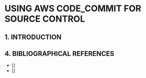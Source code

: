 # USING AWS CODE_COMMIT FOR SOURCE CONTROL

## 1. INTRODUCTION

## 4. BIBLIOGRAPHICAL REFERENCES

- []
- []
